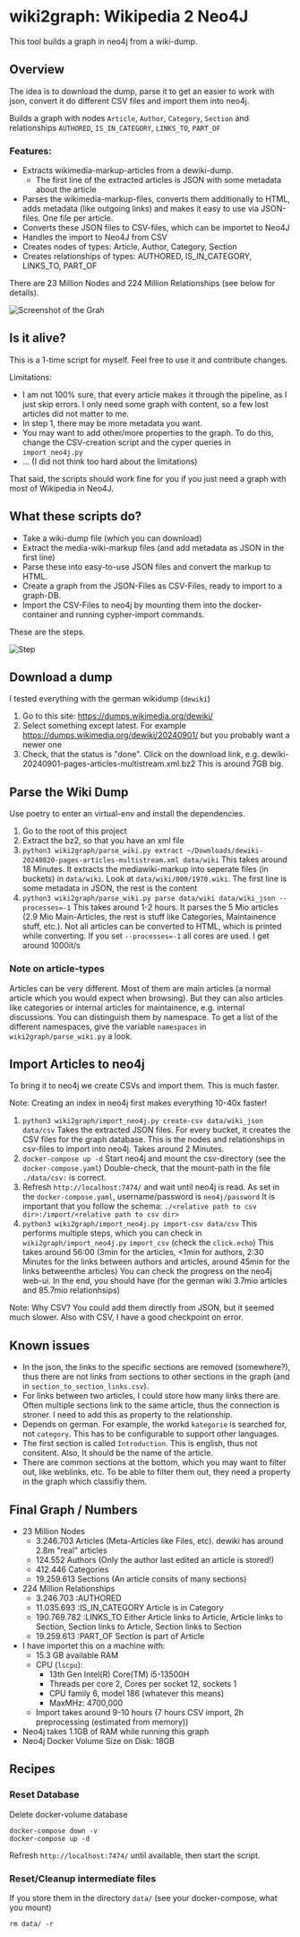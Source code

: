 wiki2graph: Wikipedia 2 Neo4J
=============================

This tool builds a graph in neo4j from a wiki-dump.


## Overview

The idea is to download the dump, parse it to get an easier to work with json,
convert it do different CSV files and import them into neo4j.

Builds a graph with nodes `Article`, `Author`, `Category`, `Section` and relationships `AUTHORED`, `IS_IN_CATEGORY`, `LINKS_TO`, `PART_OF` 


### Features:

- Extracts wikimedia-markup-articles from a dewiki-dump. 
   - The first line of the extracted articles is JSON with some metadata about the article
- Parses the wikimedia-markup-files, converts them additionally to HTML, adds metadata (like outgoing links) and makes it easy to use via JSON-files. One file per article.
- Converts these JSON files to CSV-files, which can be importet to Neo4J
- Handles the import to Neo4J from CSV
- Creates nodes of types: Article, Author, Category, Section
- Creates relationships of types: AUTHORED, IS_IN_CATEGORY, LINKS_TO, PART_OF 


There are 23 Million Nodes and 224 Million Relationships (see below for details). 

![Screenshot of the Grah](docs/graph_screenshot.png)


## Is it alive?

This is a 1-time script for myself. 
Feel free to use it and contribute changes.

Limitations:
- I am not 100% sure, that every article makes it through the pipeline, as I just skip errors. I only need some graph with content, so a few lost articles did not matter to me. 
- In step 1, there may be more metadata you want.
- You may want to add other/more properties to the graph. To do this, change the CSV-creation script and the cyper queries in `import_neo4j.py`
- ... (I did not think too hard about the limitations)

That said, the scripts should work fine for you if you just need a graph with most of Wikipedia in Neo4J.

## What these scripts do?

- Take a wiki-dump file (which you can download)
- Extract the media-wiki-markup files (and add metadata as JSON in the first line)
- Parse these into easy-to-use JSON files and convert the markup to HTML.
- Create a graph from the JSON-Files as CSV-Files, ready to import to a graph-DB.
- Import the CSV-Files to neo4j by mounting them into the docker-container and running cypher-import commands.

These are the steps.

![Step](./docs/diagram.svg)

## Download a dump

I tested everything with the german wikidump (`dewiki`)

1. Go to this site: https://dumps.wikimedia.org/dewiki/
2. Select something except latest. For example https://dumps.wikimedia.org/dewiki/20240901/ but you probably want a newer one
3. Check, that the status is "done". Click on the download link, e.g. dewiki-20240901-pages-articles-multistream.xml.bz2
   This is around 7GB big.

## Parse the Wiki Dump

Use poetry to enter an virtual-env and install the dependencies.

1. Go to the root of this project
2. Extract the bz2, so that you have an xml file
2. `python3 wiki2graph/parse_wiki.py extract ~/Downloads/dewiki-20240820-pages-articles-multistream.xml data/wiki`
   This takes around 18 Minutes. It extracts the mediawiki-markup into seperate files (in buckets) in `data/wiki`. 
   Look at `data/wiki/000/1970.wiki`. The first line is some metadata in JSON, the rest is the content
3. `python3 wiki2graph/parse_wiki.py parse data/wiki data/wiki_json --processes=-1`
   This takes around 1-2 hours. It parses the 5 Mio articles (2.9 Mio Main-Articles, the rest is stuff like Categories, Maintainence stuff, etc.).
   Not all articles can be converted to HTML, which is printed while converting. 
   If you set `--processes=-1` all cores are used. I get around 1000it/s


### Note on article-types

Articles can be very different. Most of them are main articles (a normal article which
you would expect when browsing). But they can also articles like categories or internal 
articles for maintainence, e.g. internal discussions. You can distinguish them by 
namespace. To get a list of the different namespaces, give the variable `namespaces` in `wiki2graph/parse_wiki.py` a look.

## Import Articles to neo4j

To bring it to neo4j we create CSVs and import them. This is much faster. 

Note: Creating an index in neo4j first makes everything 10-40x faster!

1. `python3 wiki2graph/import_neo4j.py create-csv data/wiki_json data/csv` 
   Takes the extracted JSON files. For every bucket, it creates the CSV files for the graph database. 
   This is the nodes and relationships in csv-files to import into neo4j. Takes around 2 Minutes. 
2. `docker-compose up -d` 
   Start neo4j and mount the csv-directory (see the `docker-compose.yaml`)
   Double-check, that the mount-path in the file `./data/csv:` is correct.
3. Refresh `http://localhost:7474/` and wait until neo4j is read. As set in the 
   `docker-compose.yaml`, username/password is `neo4j/password`
   It is important that you follow the schema:
   `./<relative path to csv dir>:/import/<relative path to csv dir>`
4. `python3 wiki2graph/import_neo4j.py import-csv data/csv`
   This performs multiple steps, which you can check in `wiki2graph/import_neo4j.py` `import_csv` (check the `click.echo`)
   This takes around 56:00
   (3min for the articles, <1min for authors, 2:30 Minutes for the links between authors and articles, around 45min for the links betweenthe articles)
   You can check the progress on the neo4j web-ui.
   In the end, you should have (for the german wiki 3.7mio articles and 85.7mio relationhsips)

Note: Why CSV? You could add them directly from JSON, but it seemed much slower. Also with CSV, I have a good checkpoint on error. 

## Known issues

- In the json, the links to the specific sections are removed (somewhere?), thus there are not links from sections to other sections in the graph (and in `section_to_section_links.csv`).
- For links between two articles, I could store how many links there are. Often multiple sections link to the same article, thus the connection is stroner. I need to add this as property to the relationship.
- Depends on german. For example, the workd `kategorie` is searched for, not `category`. This has to be configurable to support other languages.
- The first section is called `Introduction`. This is english, thus not consitent. Also, It should be the name of the article.
- There are common sections at the bottom, which you may want to filter out, like weblinks, etc. To be able to filter them out, they need a property in the graph which classifiy them.


## Final Graph / Numbers

- 23 Million Nodes
   -  3.246.703 Articles (Meta-Articles like Files, etc). dewiki has around 2.8m "real" articles
   -    124.552 Authors (Only the author last edited an article is stored!)
   -    412.446 Categories
   - 19.259.613 Sections (An article consits of many sections)
- 224 Million Relationships
   -   3.246.703 :AUTHORED
   -  11.035.693 :IS_IN_CATEGORY Article is in Category
   - 190.769.782 :LINKS_TO Either Article links to Article, Article links to Section, Section links to Article, Section links to Section
   -  19.259.613 :PART_OF Section is part of Article
- I have importet this on a machine with:
   - 15.3 GB available RAM
   - CPU (`lscpu`):
      - 13th Gen Intel(R) Core(TM) i5-13500H 
      - Threads per core 2, Cores per socket 12, sockets 1
      - CPU family 6, model 186 (whatever this means)
      - MaxMHz: 4700,000
   - Import takes around 9-10 hours (7 hours CSV import, 2h preprocessing (estimated from memory))
- Neo4j takes 1.1GB of RAM while running this graph
- Neo4j Docker Volume Size on Disk: 18GB

## Recipes


### Reset Database

Delete docker-volume database

```
docker-compose down -v 
docker-compose up -d
```

Refresh `http://localhost:7474/` until available, then start the script.


### Reset/Cleanup intermediate files

If you store them in the directory `data/` (see your docker-compose, what you mount)

```
rm data/ -r
```
